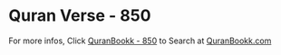 # Quran Verse - 850 

For more infos, Click [QuranBookk - 850](https://www.quranbookk.com/quran/search?q=850) to Search at [QuranBookk.com](http://quranbookk.com/)